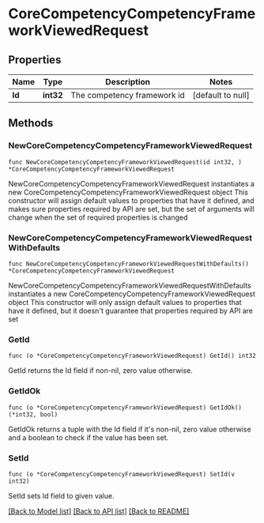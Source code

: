 # CoreCompetencyCompetencyFrameworkViewedRequest

## Properties

Name | Type | Description | Notes
------------ | ------------- | ------------- | -------------
**Id** | **int32** | The competency framework id | [default to null]

## Methods

### NewCoreCompetencyCompetencyFrameworkViewedRequest

`func NewCoreCompetencyCompetencyFrameworkViewedRequest(id int32, ) *CoreCompetencyCompetencyFrameworkViewedRequest`

NewCoreCompetencyCompetencyFrameworkViewedRequest instantiates a new CoreCompetencyCompetencyFrameworkViewedRequest object
This constructor will assign default values to properties that have it defined,
and makes sure properties required by API are set, but the set of arguments
will change when the set of required properties is changed

### NewCoreCompetencyCompetencyFrameworkViewedRequestWithDefaults

`func NewCoreCompetencyCompetencyFrameworkViewedRequestWithDefaults() *CoreCompetencyCompetencyFrameworkViewedRequest`

NewCoreCompetencyCompetencyFrameworkViewedRequestWithDefaults instantiates a new CoreCompetencyCompetencyFrameworkViewedRequest object
This constructor will only assign default values to properties that have it defined,
but it doesn't guarantee that properties required by API are set

### GetId

`func (o *CoreCompetencyCompetencyFrameworkViewedRequest) GetId() int32`

GetId returns the Id field if non-nil, zero value otherwise.

### GetIdOk

`func (o *CoreCompetencyCompetencyFrameworkViewedRequest) GetIdOk() (*int32, bool)`

GetIdOk returns a tuple with the Id field if it's non-nil, zero value otherwise
and a boolean to check if the value has been set.

### SetId

`func (o *CoreCompetencyCompetencyFrameworkViewedRequest) SetId(v int32)`

SetId sets Id field to given value.



[[Back to Model list]](../README.md#documentation-for-models) [[Back to API list]](../README.md#documentation-for-api-endpoints) [[Back to README]](../README.md)


